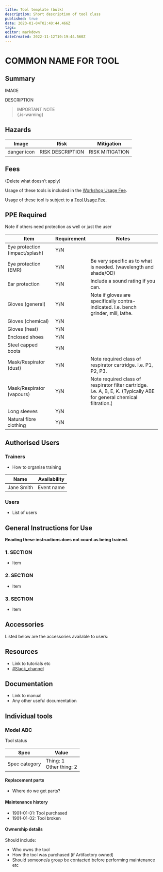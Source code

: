 ```yaml
---
title: Tool template (bulk)
description: Short description of tool class
published: true
date: 2023-01-04T02:40:44.466Z
tags: 
editor: markdown
dateCreated: 2022-11-12T10:19:44.560Z
---
```


# COMMON NAME FOR TOOL

## Summary

IMAGE

DESCRIPTION

> IMPORTANT NOTE  
{.is-warning}

## Hazards

| Image       | Risk             | Mitigation      |
| ----------- | ---------------- | --------------- |
| danger icon | RISK DESCRIPTION | RISK MITIGATION |

## Fees

(Delete what doesn't apply)

Usage of these tools is included in the [Workshop Usage Fee](/docs/policies/fees).

Usage of these tool is subject to a [Tool Usage Fee](/docs/policies/fees).

## PPE Required

<!-- exclude items that are not applicable -->

Note if others need protection as well or just the user

| Item                           | Requirement | Notes                                                                                  |
| ------------------------------ | ----------- | -------------------------------------------------------------------------------------- |
| Eye protection (impact/splash) | Y/N         |                                                                                        |
| Eye protection (EMR)           | Y/N         | Be very specific as to what is needed. (wavelength and shade/OD)                       |
| Ear protection                 | Y/N         | Include a sound rating if you can.                                                     |
| Gloves (general)               | Y/N         | Note if gloves are specifically contra-indicated. I.e. bench grinder, mill, lathe.     |
| Gloves (chemical)              | Y/N         |                                                                                        |
| Gloves (heat)                  | Y/N         |                                                                                        |
| Enclosed shoes                 | Y/N         |                                                                                        |
| Steel capped boots             | Y/N         |                                                                                        |
| Mask/Respirator (dust)         | Y/N         | Note required class of respirator cartridge. I.e. P1, P2, P3.                          |
| Mask/Respirator (vapours)      | Y/N         | Note required class of respirator filter cartridge. I.e. A, B, E, K. (Typically ABE for general chemical filtration.) |
| Long sleeves                   | Y/N         |                                                                                        |
| Natural fibre clothing         | Y/N         |                                                                                        |

## Authorised Users

### Trainers

* How to organise training

| Name       | Availability |
| ---------- | ------------ |
| Jane Smith | Event name   |

### Users

* List of users

## General Instructions for Use

**Reading these instructions does not count as being trained.**

### 1. SECTION

* Item

### 2. SECTION

* Item 

### 3. SECTION

* Item

## Accessories

Listed below are the accessories available to users:

## Resources

* Link to tutorials etc
* [#Slack_channel](slack://channel?team=T0LQE2JNR&id={CHANNEL_ID})

## Documentation

* Link to manual
* Any other useful documentation

## Individual tools

### Model ABC

Tool status

| Spec                                  | Value                                                         |
|---------------------------------------|---------------------------------------------------------------|
| Spec category                         | Thing: 1<br>Other thing: 2                                    |

#### Replacement parts

* Where do we get parts?

#### Maintenance history

* 1901-01-01: Tool purchased
* 1901-01-02: Tool broken

#### Ownership details

Should include:

* Who owns the tool
* How the tool was purchased (if Artifactory owned)
* Should someone/a group be contacted before performing maintenance etc

